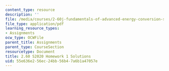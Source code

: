 ```yaml
---
content_type: resource
description: ''
file: /media/courses/2-60j-fundamentals-of-advanced-energy-conversion-spring-2020/55e636e256ec24bb56b47a6b1a47057e_MIT2_60s20_hw1_sol.pdf
file_type: application/pdf
learning_resource_types:
- Assignments
ocw_type: OCWFile
parent_title: Assignments
parent_type: CourseSection
resourcetype: Document
title: 2.60 S2020 Homework 1 Solutions
uid: 55e636e2-56ec-24bb-56b4-7a6b1a47057e
---
```

